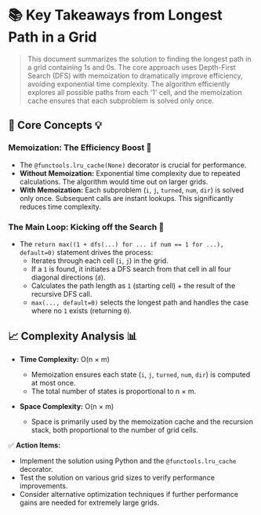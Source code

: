 # 📚 Key Takeaways from Longest Path in a Grid

> This document summarizes the solution to finding the longest path in a grid containing 1s and 0s.  The core approach uses Depth-First Search (DFS) with memoization to dramatically improve efficiency, avoiding exponential time complexity. The algorithm efficiently explores all possible paths from each '1' cell, and the memoization cache ensures that each subproblem is solved only once.

## 🧠 Core Concepts 💡

### Memoization: The Efficiency Boost 🚀

*   The `@functools.lru_cache(None)` decorator is crucial for performance.
*   **Without Memoization:** Exponential time complexity due to repeated calculations.  The algorithm would time out on larger grids.
*   **With Memoization:** Each subproblem (`i`, `j`, `turned`, `num`, `dir`) is solved only once. Subsequent calls are instant lookups.  This significantly reduces time complexity.

### The Main Loop: Kicking off the Search 🏁

*   The `return max((1 + dfs(...) for ... if num == 1 for ...), default=0)` statement drives the process:
    *   Iterates through each cell (`i`, `j`) in the grid.
    *   If a `1` is found, it initiates a DFS search from that cell in all four diagonal directions (`d`).
    *   Calculates the path length as `1` (starting cell) + the result of the recursive DFS call.
    *   `max(..., default=0)` selects the longest path and handles the case where no `1` exists (returning `0`).

## 📈 Complexity Analysis 📊

*   **Time Complexity:** O(n × m)
    *   Memoization ensures each state (`i`, `j`, `turned`, `num`, `dir`) is computed at most once.
    *   The total number of states is proportional to n × m.

*   **Space Complexity:** O(n × m)
    *   Space is primarily used by the memoization cache and the recursion stack, both proportional to the number of grid cells.


✅ **Action Items:**

*   Implement the solution using Python and the `@functools.lru_cache` decorator.
*   Test the solution on various grid sizes to verify performance improvements.
*   Consider alternative optimization techniques if further performance gains are needed for extremely large grids.
